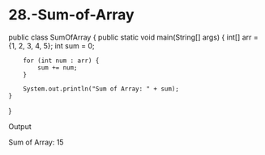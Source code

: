 # 28.-Sum-of-Array
public class SumOfArray {
    public static void main(String[] args) {
        int[] arr = {1, 2, 3, 4, 5};
        int sum = 0;

        for (int num : arr) {
            sum += num;
        }

        System.out.println("Sum of Array: " + sum);
    }
}

Output

Sum of Array: 15
